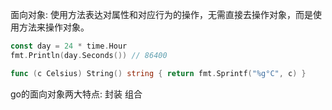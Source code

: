 面向对象:
使用方法表达对属性和对应行为的操作，无需直接去操作对象，而是使用方法来操作对象。

```go
const day = 24 * time.Hour
fmt.Println(day.Seconds()) // 86400
```

```go
func (c Celsius) String() string { return fmt.Sprintf("%g°C", c) }
```

go的面向对象两大特点: 封装 组合  


